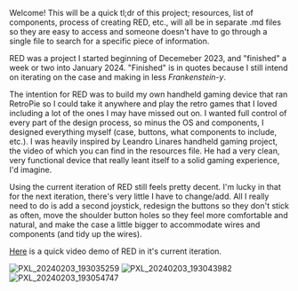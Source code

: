 Welcome! This will be a quick tl;dr of this project; resources, list of components, process of creating RED, etc., will all be in separate .md files so they are easy to access and someone doesn't have to go through a single file to search for a specific piece of information.

RED was a project I started beginning of Decemeber 2023, and "finished" a week or two into January 2024. "Finished" is in quotes because I still intend on iterating on the case and making in less _Frankenstein-y_. 

The intention for RED was to build my own handheld gaming device that ran RetroPie so I could take it anywhere and play the retro games that I loved including a lot of the ones I may have missed out on. I wanted full control of every part of the design process, so minus the
OS and components, I designed everything myself (case, buttons, what components to include, etc.). I was heavily inspired by Leandro Linares handheld gaming project, the video of which you can find in the resources file. He had a very clean, very functional device that 
really leant itself to a solid gaming experience, I'd imagine.

Using the current iteration of RED still feels pretty decent. I'm lucky in that for the next iteration, there's very little I have to change/add. All I really need to do is add a second joystick, redesign the buttons so they don't stick as often, move the shoulder button
holes so they feel more comfortable and natural, and make the case a little bigger to accommodate wires and components (and tidy up the wires).

[Here](https://youtu.be/1x1y4Cz8RAQ) is a quick video demo of RED in it's current iteration.

![PXL_20240203_193035259](https://github.com/DavidJamesAdam/RED-Retro-Entertainment-Device-/assets/51091241/9b49205b-bd01-4ee7-985e-15c9608aa43e)
![PXL_20240203_193043982](https://github.com/DavidJamesAdam/RED-Retro-Entertainment-Device-/assets/51091241/b2c80f1b-0f7c-49d6-b6c5-288df75f1cf5)
![PXL_20240203_193054747](https://github.com/DavidJamesAdam/RED-Retro-Entertainment-Device-/assets/51091241/88921d35-e9f6-4628-a284-5cb32b003bd2)
